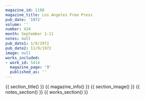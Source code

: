 ```yaml
---
magazine_id: 1180
magazine_title: Los Angeles Free Press
pub_date: '1972'
volume: ''
number: 424
month: September 1-11
notes: null
pub_date1: 1/9/1972
pub_date2: 11/9/1972
image: null
works_included:
- work_id: 5414
  magazine_page: '9'
  published_as: ''
---
```


{{ section_title() }}
{{ magazine_info() }}
{{ section_image() }}
{{ notes_section() }}
{{ works_section() }}
